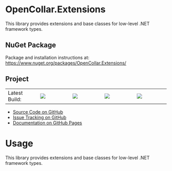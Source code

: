 # OpenCollar.Extensions

This library provides extensions and base classes for low-level .NET framework
types.

## NuGet Package

Package and installation instructions at: https://www.nuget.org/packages/OpenCollar.Extensions/

## Project
<table style="border-style: none; width: 100%;">
    <tr style="border-style: none;">
        <td style="width: 20%; border-style: none;">Latest Build:</td>
        <td style="width: 20%; border-style: none;"><a href="https://github.com/open-collar/OpenCollar.Extensions/actions"><img src="https://img.shields.io/github/workflow/status/open-collar/OpenCollar.Extensions/Build and Deploy"/></a></td>
        <td style="width: 20%; border-style: none;"><a href="https://coveralls.io/github/open-collar/OpenCollar.Extensions?branch=master"><img src="https://coveralls.io/repos/github/open-collar/OpenCollar.Extensions/badge.svg?branch=master"/></a></td>
        <td style="width: 20%; border-style: none;"><a href="https://www.nuget.org/packages/OpenCollar.Extensions/"><img src="https://img.shields.io/nuget/vpre/OpenCollar.Extensions?color=green"/></a></td>
        <td style="width: 20%; border-style: none;"><a href="https://www.nuget.org/packages/OpenCollar.Extensions/"><img src="https://img.shields.io/nuget/dt/OpenCollar.Extensions?color=green"/></a></td>
    </tr>
</table>

 * [Source Code on GitHub](https://github.com/open-collar/OpenCollar.Extensions)
 * [Issue Tracking on GitHub](https://github.com/open-collar/OpenCollar.Extensions/issues)
 * [Documentation on GitHub Pages](https://open-collar.github.io/OpenCollar.Extensions/)

# Usage

This library provides extensions and base classes for low-level .NET framework
types.